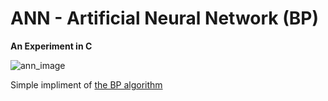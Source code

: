 ANN - Artificial Neural Network (BP)
===


<strong>An Experiment in C</strong>

<img src="http://home.agh.edu.pl/~vlsi/AI/backp_t_en/backprop_files/img19.gif" alt="ann_image" />
<br>

Simple impliment of <a href="http://home.agh.edu.pl/~vlsi/AI/backp_t_en/backprop.html">the BP algorithm</a>

<br>
